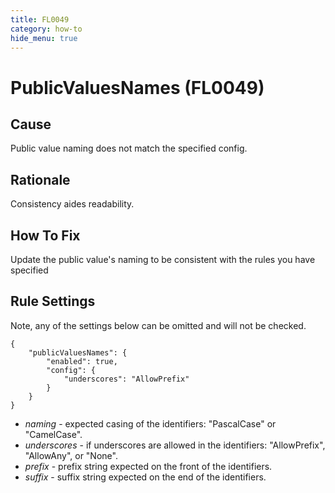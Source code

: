```yaml
---
title: FL0049
category: how-to
hide_menu: true
---
```


# PublicValuesNames (FL0049)

## Cause

Public value naming does not match the specified config.

## Rationale

Consistency aides readability.

## How To Fix

Update the public value's naming to be consistent with the rules you have specified

## Rule Settings

Note, any of the settings below can be omitted and will not be checked.

    {
        "publicValuesNames": {
            "enabled": true,
            "config": {
                "underscores": "AllowPrefix"
            }
        }
    }

* *naming* - expected casing of the identifiers: "PascalCase" or "CamelCase".
* *underscores* - if underscores are allowed in the identifiers: "AllowPrefix", "AllowAny", or "None".
* *prefix* - prefix string expected on the front of the identifiers.
* *suffix* - suffix string expected on the end of the identifiers.
